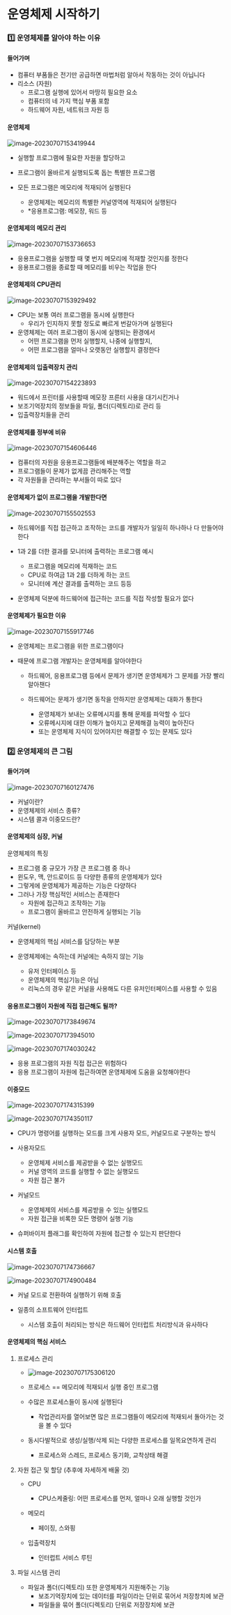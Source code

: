# 운영체제 시작하기

### 1️⃣ 운영체제를 알아야 하는 이유

#### 들어가며

- 컴퓨터 부품들은 전기만 공급하면 마법처럼 알아서 작동하는 것이 아닙니다
- 리소스 (자원)
  - 프로그램 실행에 있어서 마땅히 필요한 요소
  - 컴퓨터의 네 가지 핵심 부품 포함
  - 하드웨어 자원, 네트워크 자원 등



#### 운영체제

![image-20230707153419944](img/image-20230707153419944.png)

- 실행할 프로그램에 필요한 자원을 할당하고
- 프로그램이 올바르게 실행되도록 돕는 특별한 프로그램

- 모든 프로그램은 메모리에 적재되어 실행된다
  - 운영체제는 메모리의 특별한 커널영역에 적재되어 실행된다
  - *응용프로그램: 메모장, 워드 등



#### 운영체제의 메모리 관리

![image-20230707153736653](img/image-20230707153736653.png)

- 응용프로그램을 실행할 때 몇 번지 메모리에 적재할 것인지를 정한다
- 응용프로그램을 종료할 때 메모리를 비우는 작업을 한다



#### 운영체제의 CPU관리

![image-20230707153929492](img/image-20230707153929492.png)

- CPU는 보통 여러 프로그램을 동시에 실행한다
  - 우리가 인지하지 못할 정도로 빠르게 번갈아가며 실행된다
- 운영체제는 여러 프로그램이 동시에 실행되는 환경에서
  - 어떤 프로그램을 먼저 실행할지, 나중에 실행할지,
  - 어떤 프로그램을 얼마나 오랫동안 실행할지 결정한다



#### 운영체제의 입출력장치 관리

![image-20230707154223893](img/image-20230707154223893.png)

- 워드에서 프린터를 사용할때 메모장 프른터 사용을 대기시킨거나
- 보조기억장치의 정보들을 파일, 폴더(디렉토리)로 관리 등
- 입출력장치들을 관리



#### 운영체제를 정부에 비유

![image-20230707154606446](img/image-20230707154606446.png)

- 컴퓨터의 자원을 응용프로그램들에 배분해주는 역할을 하고
- 프로그램들이 문제가 없게끔 관리해주는 역할
- 각 자원들을 관리하는 부서들이 따로 있다



#### 운영체제가 없이 프로그램을 개발한다면

![image-20230707155502553](img/image-20230707155502553.png)

- 하드웨어를 직접 접근하고 조작하는 코드를 개발자가 일일히 하나하나 다 만들어야 한다
- 1과 2를 더한 결과를 모니터에 출력하는 프로그램 예시
  - 프로그램을 메모리에 적재하는 코드
  - CPU로 하여금 1과 2를 더하게 하는 코드
  - 모니터에 계산 결과를 출력하는 코드 등등 

- 운영체제 덕분에 하드웨어에 접근하는 코드를 직접 작성할 필요가 없다



#### 운영체제가 필요한 이유

![image-20230707155917746](img/image-20230707155917746.png)

- 운영체제는 프로그램을 위한 프로그램이다

- 때문에 프로그램 개발자는 운영체제를 알아야한다

  - 하드웨어, 응용프로그램 등에서 문제가 생기면 운영체제가 그 문제를 가장 빨리 알아챈다

  - 하드웨어는 문제가 생기면 동작을 안하지만 운영체제는 대화가 통한다
    - 운영체제가 보내는 오류메시지를 통해 문제를 파악할 수 있다
    - 오류메시지에 대한 이해가 높아지고 문제해결 능력이 높아진다
    - 또는 운영체제 지식이 있어야지만 해결할 수 있는 문제도 있다



### 2️⃣ 운영체제의 큰 그림

#### 들어가며

![image-20230707160127476](img/image-20230707160127476.png)

- 커널이란?
- 운영체제의 서비스 종류?
- 시스템 콜과 이중모드란?



#### 운영체제의 심장, 커널

운영체제의 특징

- 프로그램 중 규모가 가장 큰 프로그램 중 하나
- 윈도우, 맥, 안드로이드 등 다양한 종류의 운영체제가 있다
- 그렇게에 운영체제가 제공하는 기능은 다양하다
- 그러나 가장 핵심적인 서비스는 존재한다
  - 자원에 접근하고 조작하는 기능
  - 프로그램이 올바르고 안전하게 실행되는 기능



커널(kernel)

- 운영체제의 핵심 서비스를 담당하는 부분

- 운영체제에는 속하는데 커널에는 속하지 않는 기능
  - 유저 인터페이스 등
  - 운영체제의 핵심기능은 아님
  - 리눅스의 경우 같은 커널을 사용해도 다른 유저인터페이스를 사용할 수 있음



#### 응용프로그램이 자원에 직접 접근해도 될까?

![image-20230707173849674](img/image-20230707173849674.png)

![image-20230707173945010](img/image-20230707173945010.png)

![image-20230707174030242](img/image-20230707174030242.png)

- 응용 프로그램의 자원 직접 접근은 위험하다
- 응용 프로그램이 자원에 접근하여면 운영체제에 도움을 요청해야한다



#### 이중모드

![image-20230707174315399](img/image-20230707174315399.png)

![image-20230707174350117](img/image-20230707174350117.png)

- CPU가 명령어를 실행하는 모드를 크게 사용자 모드, 커널모드로 구분하는 방식
- 사용자모드
  - 운영체제 서비스를 제공받을 수 없는 실행모드
  - 커널 영역의 코드를 실행할 수 없는 실행모드
  - 자원 접근 불가
- 커널모드
  - 운영체제의 서비스를 제공받을 수 있는 실행모드
  - 자원 접근을 비록한 모든 명령어 실행 기능

- 슈퍼바이저 플래그를 확인하여 자원에 접근할 수 있는지 판단한다



#### 시스템 호출

![image-20230707174736667](img/image-20230707174736667.png)

![image-20230707174900484](img/image-20230707174900484.png)

- 커널 모드로 전환하여 실행하기 위해 호출

- 일종의 소프트웨어 인터럽트
  - 시스템 호출이 처리되는 방식은 하드웨어 인터럽트 처리방식과 유사하다



#### 운영체제의 핵심 서비스

1. 프로세스 관리

   - ![image-20230707175306120](img/image-20230707175306120.png)

   - 프로세스 == 메모리에 적재되서 실행 중인 프로그램
   - 수많은 프로세스들이 동시에 실행된다
     - 작업관리자를 열어보면 많은 프로그램들이 메모리에 적재되서 돌아가는 것을 볼 수 있다
   - 동시다발적으로 생성/실행/삭제 되는 다양한 프로세스를 일목요연하게 관리
     - 프로세스와 스레드, 프로세스 동기화, 교착상태 해결

2. 자원 접근 및 할당 (추후에 자세하게 배울 것)

   - CPU
     - CPU스케줄링: 어떤 프로세스를 먼저, 얼마나 오래 실행할 것인가

   - 메모리
     - 페이징, 스와핑
   - 입출력장치
     - 인터럽트 서비스 루틴

3. 파일 시스템 관리
   - 파일과 폴더(디렉토리) 또한 운영체제가 지원해주는 기능
     - 보조기억장치에 있는 데이터를 파일이라는 단위로 묶어서 저장창치에 보관
     - 파일들을 묶어 폴더(디렉토리) 단위로 저장장치에 보관